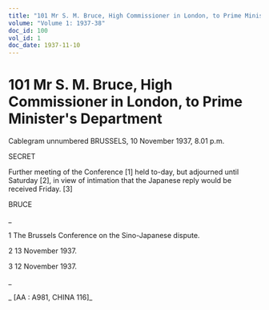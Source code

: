 ```yaml
---
title: "101 Mr S. M. Bruce, High Commissioner in London, to Prime Minister's Department"
volume: "Volume 1: 1937-38"
doc_id: 100
vol_id: 1
doc_date: 1937-11-10
---
```


# 101 Mr S. M. Bruce, High Commissioner in London, to Prime Minister's Department

Cablegram unnumbered BRUSSELS, 10 November 1937, 8.01 p.m.

SECRET

Further meeting of the Conference [1] held to-day, but adjourned until Saturday [2], in view of intimation that the Japanese reply would be received Friday. [3]

BRUCE

_

1 The Brussels Conference on the Sino-Japanese dispute.

2 13 November 1937.

3 12 November 1937.

_

_ [AA : A981, CHINA 116]_
